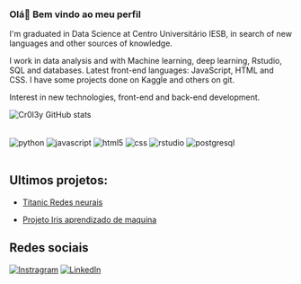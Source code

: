 ### Olá👋 Bem vindo ao meu perfil


I'm graduated in Data Science at Centro Universitário IESB, in search of new languages ​​and other sources of knowledge.

I work in data analysis and with Machine learning, deep learning, Rstudio, SQL and databases. Latest front-end languages: JavaScript, HTML and CSS. I have some projects done on Kaggle and others on git.

Interest in new technologies, front-end and back-end development.

![Cr0l3y GitHub stats](https://github-readme-stats.vercel.app/api?username=Cr0l3y&show_icons=true&theme=onedark)



<div style= "display: inline_block"><br/>
    <img align="center" alt= "python" src= "https://img.shields.io/badge/Python-3776AB?style=for-the-badge&logo=python&logoColor=white">
    <img align="center" alt= "javascript" src= "https://img.shields.io/badge/JavaScript-F7DF1E?style=for-the-badge&logo=javascript&logoColor=black">
    <img align="center" alt= "html5" src= "https://img.shields.io/badge/HTML5-E34F26?style=for-the-badge&logo=html5&logoColor=white">
    <img align="center" alt= "css" src= "https://img.shields.io/badge/CSS-239120?&style=for-the-badge&logo=css3&logoColor=white">
    <img align="center" alt= "rstudio" src= "https://img.shields.io/badge/R-276DC3?style=for-the-badge&logo=r&logoColor=white">
    <img align="center" alt= "postgresql" src= "https://img.shields.io/badge/PostgreSQL-316192?style=for-the-badge&logo=postgresql&logoColor=white">
<div style= "display: inline_block"><br/>



## Ultimos projetos:
- [Titanic Redes neurais](https://www.kaggle.com/code/cr0l3y/redes-neurais-titanic)

- [Projeto Iris aprendizado de maquina](https://www.kaggle.com/code/cr0l3y/irirs-aula-24-09-apz-de-maquina)

## Redes sociais

[![Instragram](https://img.shields.io/badge/Instagram-E4405F?style=for-the-badge&logo=instagram&logoColor=white)](https://www.instagram.com/willian_cr0/)
[![LinkedIn](https://img.shields.io/badge/LinkedIn-0077B5?style=for-the-badge&logo=linkedin&logoColor=white)](https://www.linkedin.com/in/willian-de-sousa-xavier-362673172/)

